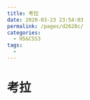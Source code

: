 ```yaml
---
title: 考拉
date: 2020-03-23 23:54:03
permalink: /pages/d2628c/
categories:
  - H5&CSS3
tags:
  -
---
```


# 考拉

